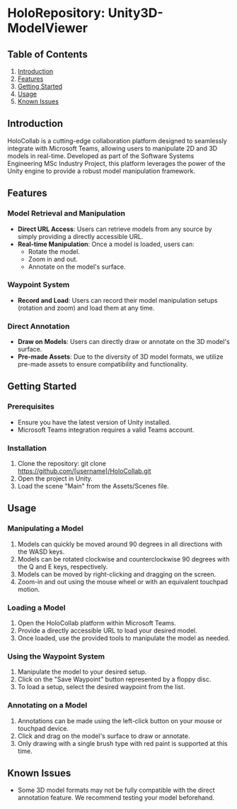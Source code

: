 # HoloRepository: Unity3D-ModelViewer

## Table of Contents
1. [Introduction](#introduction)
2. [Features](#features)
3. [Getting Started](#getting-started)
4. [Usage](#usage)
5. [Known Issues](#known-issues)

## Introduction
HoloCollab is a cutting-edge collaboration platform designed to seamlessly integrate with Microsoft Teams, allowing users to manipulate 2D and 3D models in real-time. Developed as part of the Software Systems Engineering MSc Industry Project, this platform leverages the power of the Unity engine to provide a robust model manipulation framework.

## Features

### Model Retrieval and Manipulation
- **Direct URL Access**: Users can retrieve models from any source by simply providing a directly accessible URL.
- **Real-time Manipulation**: Once a model is loaded, users can:
  - Rotate the model.
  - Zoom in and out.
  - Annotate on the model's surface.

### Waypoint System
- **Record and Load**: Users can record their model manipulation setups (rotation and zoom) and load them at any time.

### Direct Annotation
- **Draw on Models**: Users can directly draw or annotate on the 3D model's surface.
- **Pre-made Assets**: Due to the diversity of 3D model formats, we utilize pre-made assets to ensure compatibility and functionality.

## Getting Started

### Prerequisites
- Ensure you have the latest version of Unity installed.
- Microsoft Teams integration requires a valid Teams account.

### Installation
1. Clone the repository: git clone https://github.com/[username]/HoloCollab.git
2. Open the project in Unity.
3. Load the scene "Main" from the Assets/Scenes file.

## Usage

### Manipulating a Model
1. Models can quickly be moved around 90 degrees in all directions with the WASD keys.
2. Models can be rotated clockwise and counterclockwise 90 degrees with the Q and E keys, respectively.
3. Models can be moved by right-clicking and dragging on the screen.
4. Zoom-in and out using the mouse wheel or with an equivalent touchpad motion.

### Loading a Model
1. Open the HoloCollab platform within Microsoft Teams.
2. Provide a directly accessible URL to load your desired model.
3. Once loaded, use the provided tools to manipulate the model as needed.

### Using the Waypoint System
1. Manipulate the model to your desired setup.
2. Click on the "Save Waypoint" button represented by a floppy disc.
3. To load a setup, select the desired waypoint from the list.

### Annotating on a Model
1. Annotations can be made using the left-click button on your mouse or touchpad device.
2. Click and drag on the model's surface to draw or annotate.
3. Only drawing with a single brush type with red paint is supported at this time.

## Known Issues
- Some 3D model formats may not be fully compatible with the direct annotation feature. We recommend testing your model beforehand.
